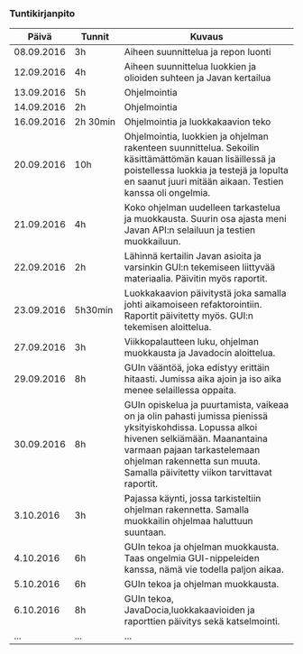 ### Tuntikirjanpito
Päivä | Tunnit | Kuvaus
--------------- | ----- | ------
08.09.2016 | 3h | Aiheen suunnittelua ja repon luonti
12.09.2016 |4h | Aiheen suunnittelua luokkien ja olioiden suhteen ja Javan kertailua 
13.09.2016 |5h | Ohjelmointia
14.09.2016 |2h | Ohjelmointia
16.09.2016 |2h 30min| Ohjelmointia ja luokkakaavion teko
20.09.2016 |10h | Ohjelmointia, luokkien ja ohjelman rakenteen suunnittelua. Sekoilin käsittämättömän kauan lisäillessä ja poistellessa luokkia ja testejä ja lopulta en saanut juuri mitään aikaan. Testien kanssa oli ongelmia.
21.09.2016 |4h |Koko ohjelman uudelleen tarkastelua ja muokkausta. Suurin osa ajasta meni Javan API:n selailuun ja testien muokkailuun.
22.09.2016 |2h |Lähinnä kertailin Javan asioita ja varsinkin GUI:n tekemiseen liittyvää materiaalia. Päivitin myös raportit.
23.09.2016 |5h30min |Luokkakaavion päivitystä joka samalla johti aikamoiseen refaktorointiin. Raportit päivitetty myös. GUI:n tekemisen aloittelua.
27.09.2016 |3h|Viikkopalautteen luku, ohjelman muokkausta ja Javadocin aloittelua. 
29.09.2016 |8h|GUIn vääntöä, joka edistyy erittäin hitaasti. Jumissa aika ajoin ja iso aika menee selaillessa oppaita. 
30.09.2016 |8h|GUIn opiskelua ja puurtamista, vaikeaa on ja olin pahasti jumissa pienissä yksityiskohdissa. Lopussa alkoi hivenen selkiämään. Maanantaina varmaan pajaan tarkastelemaan ohjelman rakennetta sun muuta. Samalla päivitetty viikon tarvittavat raportit.
3.10.2016 |3h|Pajassa käynti, jossa tarkisteltiin ohjelman rakennetta. Samalla muokkailin ohjelmaa haluttuun suuntaan.
4.10.2016 |6h|GUIn tekoa ja ohjelman muokkausta. Taas ongelmia GUI-nippeleiden kanssa, nämä vie todella paljon aikaa.
5.10.2016 |6h|GUIn tekoa ja ohjelman muokkausta.
6.10.2016 |8h|GUIn tekoa, JavaDocia,luokkakaavioiden ja raporttien päivitys sekä katselmointi.
... | ... | ...
